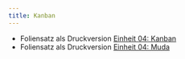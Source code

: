 ```yaml
---
title: Kanban 
---
```


* Foliensatz als Druckversion [Einheit 04: Kanban](https://github.com/aheil/hhn-devops/raw/main/slides/devops.04.kanban.de.pdf)
* Foliensatz als Druckversion [Einheit 04: Muda](https://github.com/aheil/hhn-devops/raw/main/slides/devops.05.muda.de.pdf)


